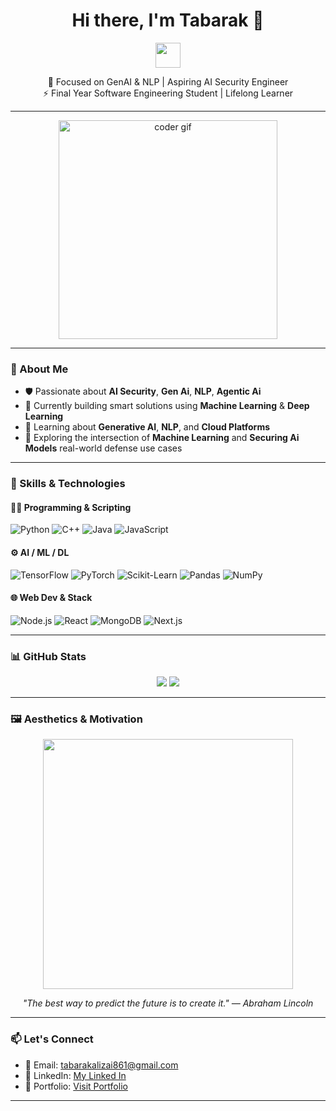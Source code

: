 <h1 align="center">Hi there, I'm Tabarak 👋</h1>

<p align="center">
  <img src="https://media.giphy.com/media/hvRJCLFzcasrR4ia7z/giphy.gif" width="40" />
</p>

<p align="center">
  🎯 Focused on GenAI & NLP | Aspiring AI Security Engineer<br />
  ⚡ Final Year Software Engineering Student | Lifelong Learner
</p>

---
<p align="center">
  <img src="https://media.giphy.com/media/ZVik7pBtu9dNS/giphy.gif" width="350" alt="coder gif"/>
</p>


---

### 🚀 About Me

- 🛡️ Passionate about **AI Security**, **Gen Ai**, **NLP**, **Agentic Ai**
- 🤖 Currently building smart solutions using **Machine Learning** & **Deep Learning**
- 📘 Learning about **Generative AI**, **NLP**, and **Cloud Platforms**
- 🧩 Exploring the intersection of **Machine Learning** and **Securing Ai Models** real-world defense use cases

---

### 🧠 Skills & Technologies

#### 👨‍💻 Programming & Scripting
![Python](https://img.shields.io/badge/-Python-3776AB?style=flat&logo=python&logoColor=white)
![C++](https://img.shields.io/badge/-C++-00599C?style=flat&logo=c%2b%2b&logoColor=white)
![Java](https://img.shields.io/badge/-Java-007396?style=flat&logo=java&logoColor=white)
![JavaScript](https://img.shields.io/badge/-Javascript-007396?style=flat&logo=javascript&logoColor=white)

#### ⚙️ AI / ML / DL
![TensorFlow](https://img.shields.io/badge/-TensorFlow-FF6F00?style=flat&logo=tensorflow&logoColor=white)
![PyTorch](https://img.shields.io/badge/-PyTorch-EE4C2C?style=flat&logo=pytorch&logoColor=white)
![Scikit-Learn](https://img.shields.io/badge/-Scikit--Learn-F7931E?style=flat&logo=scikit-learn&logoColor=white)
![Pandas](https://img.shields.io/badge/-Pandas-150458?style=flat&logo=pandas&logoColor=white)
![NumPy](https://img.shields.io/badge/-NumPy-013243?style=flat&logo=numpy&logoColor=white)


#### 🌐 Web Dev & Stack
![Node.js](https://img.shields.io/badge/-Node.js-339933?style=flat&logo=nodedotjs&logoColor=white)
![React](https://img.shields.io/badge/-React-61DAFB?style=flat&logo=react&logoColor=black)
![MongoDB](https://img.shields.io/badge/-MongoDB-47A248?style=flat&logo=mongodb&logoColor=white)
![Next.js](https://img.shields.io/badge/-Next.js-000000?style=flat&logo=nextdotjs&logoColor=white)

---

### 📊 GitHub Stats

<p align="center">
  <img src="https://github-readme-stats.vercel.app/api?username=TabarakAllahKhan&show_icons=true&theme=tokyonight&hide=issues" />
  <img src="https://github-readme-stats.vercel.app/api/top-langs/?username=TabarakAllahKhan&layout=compact&theme=tokyonight" />
</p>

---

### 🖼️ Aesthetics & Motivation

<p align="center">
  <img src="https://media.giphy.com/media/xUPGcguWZHRC2HyBRS/giphy.gif" width="400"/>
</p>

<p align="center"><i>"The best way to predict the future is to create it." — Abraham Lincoln</i></p>

---

### 📫 Let's Connect

- 📧 Email: tabarakalizai861@gmail.com 
- 💼 LinkedIn: [My Linked In](https://www.linkedin.com/in/tabarakallahkhan/)
- 📝 Portfolio: [Visit Portfolio](https://my-portfolio-nu-topaz-64.vercel.app/)

---

